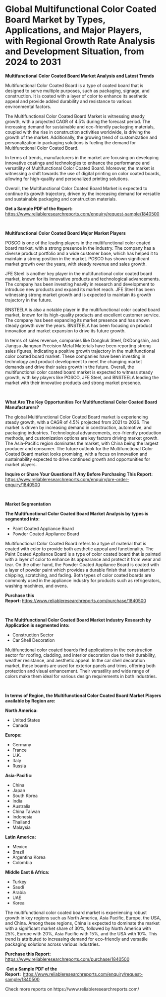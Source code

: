 <p><h1>Global Multifunctional Color Coated Board Market by Types, Applications, and Major Players, with Regional Growth Rate Analysis and Development Situation, from 2024 to 2031</h1></p><p><strong>Multifunctional Color Coated Board Market Analysis and Latest Trends</strong></p>
<p><p>Multifunctional Color Coated Board is a type of coated board that is designed to serve multiple purposes, such as packaging, signage, and construction. It is coated with a layer of color to enhance its aesthetic appeal and provide added durability and resistance to various environmental factors.</p><p>The Multifunctional Color Coated Board Market is witnessing steady growth, with a projected CAGR of 4.5% during the forecast period. The increasing demand for sustainable and eco-friendly packaging materials, coupled with the rise in construction activities worldwide, is driving the growth of the market. Additionally, the growing trend of customization and personalization in packaging solutions is fueling the demand for Multifunctional Color Coated Board.</p><p>In terms of trends, manufacturers in the market are focusing on developing innovative coatings and technologies to enhance the performance and versatility of Multifunctional Color Coated Board. Moreover, the market is witnessing a shift towards the use of digital printing on color coated boards, allowing for high-quality and personalized printing solutions.</p><p>Overall, the Multifunctional Color Coated Board Market is expected to continue its growth trajectory, driven by the increasing demand for versatile and sustainable packaging and construction materials.</p></p>
<p><strong>Get a Sample PDF of the Report:&nbsp;</strong> <a href="https://www.reliableresearchreports.com/enquiry/request-sample/1840500">https://www.reliableresearchreports.com/enquiry/request-sample/1840500</a></p>
<p>&nbsp;</p>
<p><strong>Multifunctional Color Coated Board Major Market Players</strong></p>
<p><p>POSCO is one of the leading players in the multifunctional color coated board market, with a strong presence in the industry. The company has a diverse product portfolio and a wide customer base, which has helped it to maintain a strong position in the market. POSCO has shown significant market growth over the years, with steady revenue and sales growth.</p><p>JFE Steel is another key player in the multifunctional color coated board market, known for its innovative products and technological advancements. The company has been investing heavily in research and development to introduce new products and expand its market reach. JFE Steel has been witnessing strong market growth and is expected to maintain its growth trajectory in the future.</p><p>BNSTEELA is also a notable player in the multifunctional color coated board market, known for its high-quality products and excellent customer service. The company has been expanding its market presence and has shown steady growth over the years. BNSTEELA has been focusing on product innovation and market expansion to drive its future growth.</p><p>In terms of sales revenue, companies like Dongkuk Steel, DKDongshin, and Jiangsu Jiangnan Precision Metal Materials have been reporting strong sales figures, indicating a positive growth trajectory in the multifunctional color coated board market. These companies have been investing in technology and product development to meet the changing market demands and drive their sales growth in the future. Overall, the multifunctional color coated board market is expected to witness steady growth, with key players like POSCO, JFE Steel, and BNSTEELA leading the market with their innovative products and strong market presence.</p></p>
<p>&nbsp;</p>
<p><strong>What Are The Key Opportunities For Multifunctional Color Coated Board Manufacturers?</strong></p>
<p><p>The global Multifunctional Color Coated Board market is experiencing steady growth, with a CAGR of 4.5% projected from 2021 to 2026. The market is driven by increasing demand in construction, automotive, and packaging industries. Technological advancements, eco-friendly production methods, and customization options are key factors driving market growth. The Asia-Pacific region dominates the market, with China being the largest producer and consumer. The future outlook for the Multifunctional Color Coated Board market looks promising, with a focus on innovation and sustainability expected to drive continued growth and opportunities for market players.</p></p>
<p><strong>Inquire or Share Your Questions If Any Before Purchasing This Report:</strong> <a href="https://www.reliableresearchreports.com/enquiry/pre-order-enquiry/1840500">https://www.reliableresearchreports.com/enquiry/pre-order-enquiry/1840500</a></p>
<p>&nbsp;</p>
<p><strong>Market Segmentation</strong></p>
<p><strong>The Multifunctional Color Coated Board Market Analysis by types is segmented into:</strong></p>
<p><ul><li>Paint Coated Appliance Board</li><li>Powder Coated Appliance Board</li></ul></p>
<p><p>Multifunctional Color Coated Board refers to a type of material that is coated with color to provide both aesthetic appeal and functionality. The Paint Coated Appliance Board is a type of color coated board that is painted with a layer of color to enhance its appearance and protect it from wear and tear. On the other hand, the Powder Coated Appliance Board is coated with a layer of powder paint which provides a durable finish that is resistant to chipping, scratching, and fading. Both types of color coated boards are commonly used in the appliance industry for products such as refrigerators, washing machines, and ovens.</p></p>
<p><strong>Purchase this Report:&nbsp;</strong><a href="https://www.reliableresearchreports.com/purchase/1840500">https://www.reliableresearchreports.com/purchase/1840500</a></p>
<p>&nbsp;</p>
<p><strong>The Multifunctional Color Coated Board Market Industry Research by Application is segmented into:</strong></p>
<p><ul><li>Construction Sector</li><li>Car Shell Decoration</li></ul></p>
<p><p>Multifunctional color coated boards find applications in the construction sector for roofing, cladding, and interior decoration due to their durability, weather resistance, and aesthetic appeal. In the car shell decoration market, these boards are used for exterior panels and trims, offering both protection and visual enhancement. Their versatility and wide range of colors make them ideal for various design requirements in both industries.</p></p>
<p>&nbsp;</p>
<p><strong>In terms of Region, the Multifunctional Color Coated Board Market Players available by Region are:</strong></p>
<p>
    <p> <strong> North America: </strong>
        <ul>
            <li>United States</li>
            <li>Canada</li>
        </ul>
        </p> 
    <p> <strong> Europe: </strong>
        <ul>
            <li>Germany</li>
            <li>France</li>
            <li>U.K.</li>
            <li>Italy</li>
            <li>Russia</li>
        </ul>
        </p> 
    <p> <strong> Asia-Pacific: </strong>
        <ul>
            <li>China</li>
            <li>Japan</li>
            <li>South Korea</li>
            <li>India</li>
            <li>Australia</li>
            <li>China Taiwan</li>
            <li>Indonesia</li>
            <li>Thailand</li>
            <li>Malaysia</li>
        </ul>
        </p> 
    <p> <strong> Latin America: </strong>
        <ul>
            <li>Mexico</li>
            <li>Brazil</li>
            <li>Argentina Korea</li>
            <li>Colombia</li>
        </ul>
        </p> 
    <p> <strong> Middle East & Africa: </strong>
        <ul>
            <li>Turkey</li>
            <li>Saudi</li>
            <li>Arabia</li>
            <li>UAE</li>
            <li>Korea</li>
        </ul>
    </p>
    </p>
<p><p>The multifunctional color coated board market is experiencing robust growth in key regions such as North America, Asia Pacific, Europe, the USA, and China. Among these regions, China is expected to dominate the market with a significant market share of 30%, followed by North America with 25%, Europe with 20%, Asia Pacific with 15%, and the USA with 10%. This trend is attributed to increasing demand for eco-friendly and versatile packaging solutions across various industries.</p></p>
<p><strong>Purchase this Report: </strong><a href="https://www.reliableresearchreports.com/purchase/1840500">https://www.reliableresearchreports.com/purchase/1840500</a></p>
<p>&nbsp;<strong>Get a Sample PDF of the Report:&nbsp;&nbsp;</strong><a href="https://www.reliableresearchreports.com/enquiry/request-sample/1840500">https://www.reliableresearchreports.com/enquiry/request-sample/1840500</a></p>
<p><strong></strong></p>
<p>Check more reports on https://www.reliableresearchreports.com/</p>